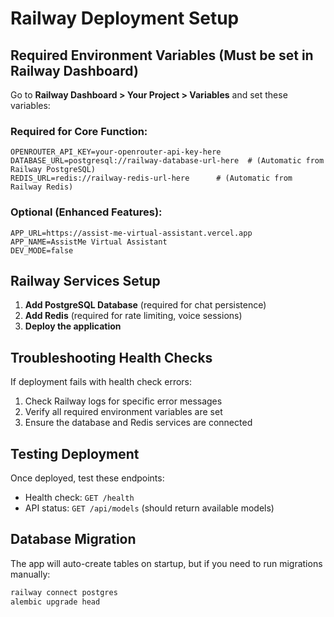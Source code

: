 # Railway Deployment Setup

## Required Environment Variables (Must be set in Railway Dashboard)

Go to **Railway Dashboard > Your Project > Variables** and set these variables:

### Required for Core Function:
```
OPENROUTER_API_KEY=your-openrouter-api-key-here
DATABASE_URL=postgresql://railway-database-url-here  # (Automatic from Railway PostgreSQL)
REDIS_URL=redis://railway-redis-url-here      # (Automatic from Railway Redis)
```

### Optional (Enhanced Features):
```
APP_URL=https://assist-me-virtual-assistant.vercel.app
APP_NAME=AssistMe Virtual Assistant
DEV_MODE=false
```

## Railway Services Setup

1. **Add PostgreSQL Database** (required for chat persistence)
2. **Add Redis** (required for rate limiting, voice sessions)
3. **Deploy the application**

## Troubleshooting Health Checks

If deployment fails with health check errors:
1. Check Railway logs for specific error messages
2. Verify all required environment variables are set
3. Ensure the database and Redis services are connected

## Testing Deployment

Once deployed, test these endpoints:
- Health check: `GET /health`
- API status: `GET /api/models` (should return available models)

## Database Migration

The app will auto-create tables on startup, but if you need to run migrations manually:
```bash
railway connect postgres
alembic upgrade head
